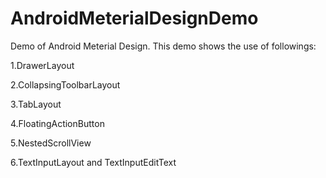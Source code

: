 # AndroidMeterialDesignDemo
Demo of Android Meterial Design. This demo shows the use of followings:

1.DrawerLayout

2.CollapsingToolbarLayout

3.TabLayout

4.FloatingActionButton

5.NestedScrollView

6.TextInputLayout and TextInputEditText
